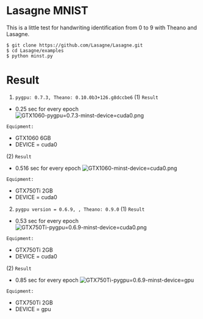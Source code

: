 # Lasagne MNIST
This is a little test for handwriting identification from 0 to 9 with Theano and Lasagne.
```
$ git clone https://github.com/Lasagne/Lasagne.git
$ cd Lasagne/examples
$ python minst.py
```

# Result
1. ```pygpu: 0.7.3, Theano: 0.10.0b3+126.g8dccbe6```
(1) ```Result```
- 0.25 sec for every epoch
![GTX1060-pygpu=0.7.3-minst-device=cuda0.png](https://github.com/thumbe12856/GPU-development-environment-setting/tree/master/pictures/GTX1060-pygpu=0.7.3-minst-device=cuda0.png)

```Equipment:```
- GTX1060 6GB
- DEVICE = cuda0

(2)
```Result```
- 0.516 sec for every epoch
![GTX1060-minst-device=cuda0.png](https://github.com/thumbe12856/GPU-development-environment-setting/tree/master/pictures/GTX1060-minst-device=cuda0.png)

```Equipment:```
- GTX750Ti 2GB
- DEVICE = cuda0

2. ```pygpu version = 0.6.9, , Theano: 0.9.0```
(1)
```Result```
- 0.53 sec for every epoch
![GTX750Ti-pygpu=0.6.9-minst-device=cuda0.png](https://github.com/thumbe12856/GPU-development-environment-setting/tree/master/pictures/GTX750Ti-pygpu=0.6.9-minst-device=cuda0.png)

```Equipment:```
- GTX750Ti 2GB
- DEVICE = cuda0


(2)
```Result```
- 0.85 sec for every epoch
![GTX750Ti-pygpu=0.6.9-minst-device=gpu](https://github.com/thumbe12856/GPU-development-environment-setting/tree/master/pictures/GTX750Ti-pygpu=0.6.9-minst-device=gpu.png)

```Equipment:```
- GTX750Ti 2GB
- DEVICE = gpu

